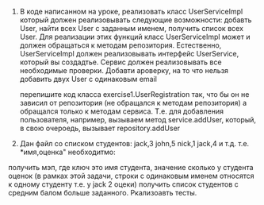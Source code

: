 1. В коде написанном на уроке, реализовать класс UserServiceImpl который должен реализовывать следующие возможности: добавть User, найти всех User с заданным именем, получить список всех User. Для реализации этих функций класс UserServiceImpl может и должен обращаться к методам репозитория. Естественно, UserServiceImpl должен реализовывать интерфейс UserService, который вы создадтье. Сервис должен реализовывать все необходимые проверки. Добавти ароверку, на то что нельзя добавить двух User с одинаковым email

    перепишите код класса exercise1.UserRegistration так, что бы он не зависил от репозитория (не обращался к методам репозитория) а обращался только к методам сервиса. Т.е. для добавления пользователя, например, вызываем метод service.addUser, который, в свою очероедь, вызывает repository.addUser
2. Дан файл со списком студентов:
   jack,3
   john,5
   nick,1
   jack,4
   и т.д. т.е. *имя,оценка"
   необходитмо:

получить мэп, где ключ это имя студента, значение сколько у студента оценок (в рамках этой задачи, строки с одинаковым именем относятся к одному студенту т.е. у jack 2 оцеки)
получить список студентов с средним балом больше заданного.
Ркализоавть тесты.

